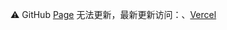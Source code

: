 ⚠️ GitHub [Page](https://jaywcjlove.github.io/free-font/) 无法更新，最新更新访问：[](https://raw.githack.com/jaywcjlove/free-font/main/docs/index.html)、[Vercel](https://free-font.vercel.app)
